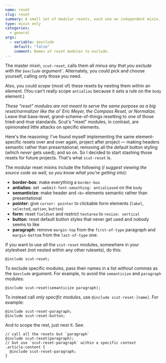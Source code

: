 ```yaml
---
name: reset
slug: reset
summary: A small set of modular resets, each one an independent mixin.
type: mixin only
categories:
  - general
args:
  - variable: $exclude
    default: "false"
    comment: Names of reset modules to exclude.
---
```


The master mixin, `scut-reset`, calls them all *minus any that you exclude with the `$exclude` argument`*. Alternately, you could pick and choose yourself, calling only those you need.

Also, you could *scope* (most of) these resets by nesting them within an element. (You can't really scope `antialias` because it sets a rule on the `body` element.)

*These "reset" modules are not meant to serve the same purpose as a big reset/normalizer like the ol' Eric Meyer, the Compass Reset, or Normalize.* Leave that base-level, grand-scheme-of-things resetting to one of those tried-and-true standards. Scut's "reset" modules, in contrast, are opinionated little attacks on specific elements.

Here's the reasoning: I've found myself implementing the same element-specific resets over and over again, project after project &mdash; making headers semantic rather than presentational; removing all the default button styling (which *never* gets used); and so on. So I decided to start stashing those resets for future projects. That's what `scut-reset` is.

The modular reset mixins include the following (*I suggest viewing the source code as well, so you know what you're getting into*):

- **border-box**: make everything a `border-box`
- **antialias**: set `-webkit-font-smoothing: antialiased` on the `body`
- **semanticize**: make header and `<b>` elements semantic rather than presentational
- **pointer**: give `cursor: pointer` to clickable form elements (`label`, `selected`, `option`, `button`)
- **form**: reset `fieldset` and restrict `textarea` to `resize: vertical`
- **button**: reset default button styles that never get used and nobody seems to like
- **paragraph**: remove `margin-top` from the `first-of-type` paragraph and `margin-bottom` from the `last-of-type` one.

If you want to use *all* the `scut-reset` modules, somewhere in your stylesheet (not nested within any other rulesets), do this:

<pre class="language-scss"><code>@include scut-reset;</code></pre>

To exclude specific modules, pass their names in a list *without commas* as the `$exclude` argument. For example, to avoid the `semanticize` and `paragraph` modules:

<pre class="language-scss"><code>@include scut-reset(semanticize paragraph);</code></pre>

To instead call *only specific modules*, use `@include scut-reset-[name]`. For example:

<pre class="language-scss"><code>@include scut-reset-paragraph;
@include scut-reset-button;</code></pre>

And to scope the rest, just nest it. See:

<pre class="language-scss"><code>// call all the resets but `paragraph`
@include scut-reset(paragraph);
// but use `scut-reset-paragraph` within a specific context
.article-content {
  @include scut-reset-paragraph;
}</code></pre>